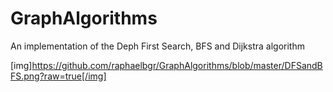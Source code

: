 # GraphAlgorithms
An implementation of the Deph First Search, BFS and Dijkstra algorithm

[img]https://github.com/raphaelbgr/GraphAlgorithms/blob/master/DFSandBFS.png?raw=true[/img]
